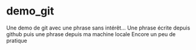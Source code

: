 # demo_git
Une demo de git avec une phrase sans intérêt...
Une phrase écrite depuis github
puis une phrase depuis ma machine locale
Encore un peu de pratique 
